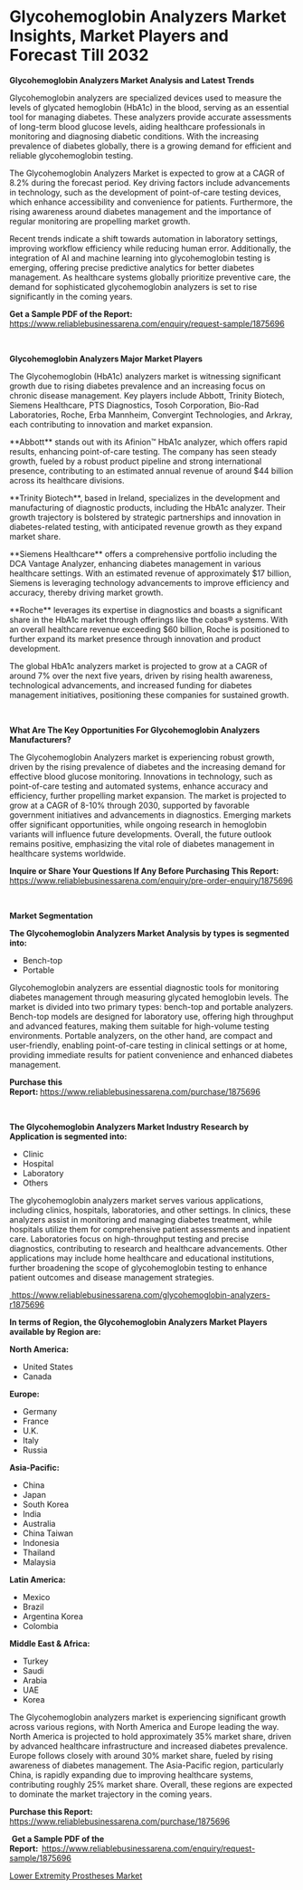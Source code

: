 <p><h1>Glycohemoglobin Analyzers Market Insights, Market Players and Forecast Till 2032</h1></p><p><strong>Glycohemoglobin Analyzers Market Analysis and Latest Trends</strong></p>
<p><p>Glycohemoglobin analyzers are specialized devices used to measure the levels of glycated hemoglobin (HbA1c) in the blood, serving as an essential tool for managing diabetes. These analyzers provide accurate assessments of long-term blood glucose levels, aiding healthcare professionals in monitoring and diagnosing diabetic conditions. With the increasing prevalence of diabetes globally, there is a growing demand for efficient and reliable glycohemoglobin testing.</p><p>The Glycohemoglobin Analyzers Market is expected to grow at a CAGR of 8.2% during the forecast period. Key driving factors include advancements in technology, such as the development of point-of-care testing devices, which enhance accessibility and convenience for patients. Furthermore, the rising awareness around diabetes management and the importance of regular monitoring are propelling market growth. </p><p>Recent trends indicate a shift towards automation in laboratory settings, improving workflow efficiency while reducing human error. Additionally, the integration of AI and machine learning into glycohemoglobin testing is emerging, offering precise predictive analytics for better diabetes management. As healthcare systems globally prioritize preventive care, the demand for sophisticated glycohemoglobin analyzers is set to rise significantly in the coming years.</p></p>
<p><strong>Get a Sample PDF of the Report:&nbsp;</strong> <a href="https://www.reliablebusinessarena.com/enquiry/request-sample/1875696?utm_campaign=2488&utm_medium=2&utm_source=Github&utm_content=ia&utm_term=05032025&utm_id=glycohemoglobin-analyzers">https://www.reliablebusinessarena.com/enquiry/request-sample/1875696</a></p>
<p>&nbsp;</p>
<p><strong>Glycohemoglobin Analyzers Major Market Players</strong></p>
<p><p>The Glycohemoglobin (HbA1c) analyzers market is witnessing significant growth due to rising diabetes prevalence and an increasing focus on chronic disease management. Key players include Abbott, Trinity Biotech, Siemens Healthcare, PTS Diagnostics, Tosoh Corporation, Bio-Rad Laboratories, Roche, Erba Mannheim, Convergint Technologies, and Arkray, each contributing to innovation and market expansion.</p><p>**Abbott** stands out with its Afinion™ HbA1c analyzer, which offers rapid results, enhancing point-of-care testing. The company has seen steady growth, fueled by a robust product pipeline and strong international presence, contributing to an estimated annual revenue of around $44 billion across its healthcare divisions.</p><p>**Trinity Biotech**, based in Ireland, specializes in the development and manufacturing of diagnostic products, including the HbA1c analyzer. Their growth trajectory is bolstered by strategic partnerships and innovation in diabetes-related testing, with anticipated revenue growth as they expand market share.</p><p>**Siemens Healthcare** offers a comprehensive portfolio including the DCA Vantage Analyzer, enhancing diabetes management in various healthcare settings. With an estimated revenue of approximately $17 billion, Siemens is leveraging technology advancements to improve efficiency and accuracy, thereby driving market growth.</p><p>**Roche** leverages its expertise in diagnostics and boasts a significant share in the HbA1c market through offerings like the cobas® systems. With an overall healthcare revenue exceeding $60 billion, Roche is positioned to further expand its market presence through innovation and product development.</p><p>The global HbA1c analyzers market is projected to grow at a CAGR of around 7% over the next five years, driven by rising health awareness, technological advancements, and increased funding for diabetes management initiatives, positioning these companies for sustained growth.</p></p>
<p>&nbsp;</p>
<p><strong>What Are The Key Opportunities For Glycohemoglobin Analyzers Manufacturers?</strong></p>
<p><p>The Glycohemoglobin Analyzers market is experiencing robust growth, driven by the rising prevalence of diabetes and the increasing demand for effective blood glucose monitoring. Innovations in technology, such as point-of-care testing and automated systems, enhance accuracy and efficiency, further propelling market expansion. The market is projected to grow at a CAGR of 8-10% through 2030, supported by favorable government initiatives and advancements in diagnostics. Emerging markets offer significant opportunities, while ongoing research in hemoglobin variants will influence future developments. Overall, the future outlook remains positive, emphasizing the vital role of diabetes management in healthcare systems worldwide.</p></p>
<p><strong>Inquire or Share Your Questions If Any Before Purchasing This Report:</strong> <a href="https://www.reliablebusinessarena.com/enquiry/pre-order-enquiry/1875696?utm_campaign=2488&utm_medium=2&utm_source=Github&utm_content=ia&utm_term=05032025&utm_id=glycohemoglobin-analyzers">https://www.reliablebusinessarena.com/enquiry/pre-order-enquiry/1875696</a></p>
<p>&nbsp;</p>
<p><strong>Market Segmentation</strong></p>
<p><strong>The Glycohemoglobin Analyzers Market Analysis by types is segmented into:</strong></p>
<p><ul><li>Bench-top</li><li>Portable</li></ul></p>
<p><p>Glycohemoglobin analyzers are essential diagnostic tools for monitoring diabetes management through measuring glycated hemoglobin levels. The market is divided into two primary types: bench-top and portable analyzers. Bench-top models are designed for laboratory use, offering high throughput and advanced features, making them suitable for high-volume testing environments. Portable analyzers, on the other hand, are compact and user-friendly, enabling point-of-care testing in clinical settings or at home, providing immediate results for patient convenience and enhanced diabetes management.</p></p>
<p><strong>Purchase this Report:&nbsp;</strong><a href="https://www.reliablebusinessarena.com/purchase/1875696?utm_campaign=2488&utm_medium=2&utm_source=Github&utm_content=ia&utm_term=05032025&utm_id=glycohemoglobin-analyzers">https://www.reliablebusinessarena.com/purchase/1875696</a></p>
<p>&nbsp;</p>
<p><strong>The Glycohemoglobin Analyzers Market Industry Research by Application is segmented into:</strong></p>
<p><ul><li>Clinic</li><li>Hospital</li><li>Laboratory</li><li>Others</li></ul></p>
<p><p>The glycohemoglobin analyzers market serves various applications, including clinics, hospitals, laboratories, and other settings. In clinics, these analyzers assist in monitoring and managing diabetes treatment, while hospitals utilize them for comprehensive patient assessments and inpatient care. Laboratories focus on high-throughput testing and precise diagnostics, contributing to research and healthcare advancements. Other applications may include home healthcare and educational institutions, further broadening the scope of glycohemoglobin testing to enhance patient outcomes and disease management strategies.</p></p>
<p><a href="https://www.reliablebusinessarena.com/glycohemoglobin-analyzers-r1875696?utm_campaign=2488&utm_medium=2&utm_source=Github&utm_content=ia&utm_term=05032025&utm_id=glycohemoglobin-analyzers">&nbsp;https://www.reliablebusinessarena.com/glycohemoglobin-analyzers-r1875696</a></p>
<p><strong>In terms of Region, the Glycohemoglobin Analyzers Market Players available by Region are:</strong></p>
<p>
    <p> <strong> North America: </strong>
        <ul>
            <li>United States</li>
            <li>Canada</li>
        </ul>
        </p> 
    <p> <strong> Europe: </strong>
        <ul>
            <li>Germany</li>
            <li>France</li>
            <li>U.K.</li>
            <li>Italy</li>
            <li>Russia</li>
        </ul>
        </p> 
    <p> <strong> Asia-Pacific: </strong>
        <ul>
            <li>China</li>
            <li>Japan</li>
            <li>South Korea</li>
            <li>India</li>
            <li>Australia</li>
            <li>China Taiwan</li>
            <li>Indonesia</li>
            <li>Thailand</li>
            <li>Malaysia</li>
        </ul>
        </p> 
    <p> <strong> Latin America: </strong>
        <ul>
            <li>Mexico</li>
            <li>Brazil</li>
            <li>Argentina Korea</li>
            <li>Colombia</li>
        </ul>
        </p> 
    <p> <strong> Middle East & Africa: </strong>
        <ul>
            <li>Turkey</li>
            <li>Saudi</li>
            <li>Arabia</li>
            <li>UAE</li>
            <li>Korea</li>
        </ul>
    </p>
    </p>
<p><p>The Glycohemoglobin analyzers market is experiencing significant growth across various regions, with North America and Europe leading the way. North America is projected to hold approximately 35% market share, driven by advanced healthcare infrastructure and increased diabetes prevalence. Europe follows closely with around 30% market share, fueled by rising awareness of diabetes management. The Asia-Pacific region, particularly China, is rapidly expanding due to improving healthcare systems, contributing roughly 25% market share. Overall, these regions are expected to dominate the market trajectory in the coming years.</p></p>
<p><strong>Purchase this Report: </strong><a href="https://www.reliablebusinessarena.com/purchase/1875696?utm_campaign=2488&utm_medium=2&utm_source=Github&utm_content=ia&utm_term=05032025&utm_id=glycohemoglobin-analyzers">https://www.reliablebusinessarena.com/purchase/1875696</a></p>
<p>&nbsp;<strong>Get a Sample PDF of the Report:&nbsp;&nbsp;</strong><a href="https://www.reliablebusinessarena.com/enquiry/request-sample/1875696?utm_campaign=2488&utm_medium=2&utm_source=Github&utm_content=ia&utm_term=05032025&utm_id=glycohemoglobin-analyzers">https://www.reliablebusinessarena.com/enquiry/request-sample/1875696</a></p>
<p><strong></strong></p>
<p><p><a href="https://github.com/sherikacas30/Market-Research-Report-List-1/blob/main/lower-extremity-prostheses-market.md?utm_campaign=2488&utm_medium=2&utm_source=Github&utm_content=ia&utm_term=05032025&utm_id=glycohemoglobin-analyzers">Lower Extremity Prostheses Market</a></p></p>